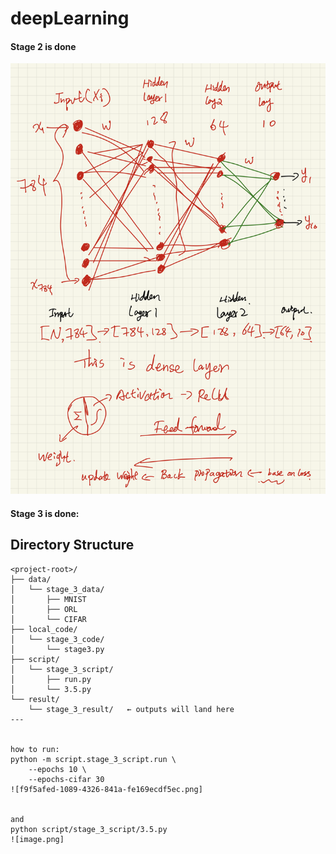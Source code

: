 # deepLearning

#### Stage 2 is done

![My Hand draw](hand_Draw.png)


#### Stage 3 is done:


## Directory Structure

```text
<project-root>/
├── data/
│   └── stage_3_data/
│       ├── MNIST
│       ├── ORL
│       └── CIFAR
├── local_code/
│   └── stage_3_code/
│       └── stage3.py
├── script/
│   └── stage_3_script/
│       ├── run.py
│       └── 3.5.py
└── result/
    └── stage_3_result/   ← outputs will land here
---


how to run:
python -m script.stage_3_script.run \
    --epochs 10 \
    --epochs-cifar 30
![f9f5afed-1089-4326-841a-fe169ecdf5ec.png]


and 
python script/stage_3_script/3.5.py
![image.png]

